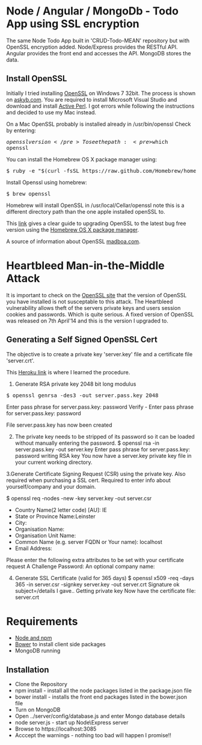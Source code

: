 # Node / Angular / MongoDb - Todo App using SSL encryption

The same Node Todo App built in 'CRUD-Todo-MEAN' repository but with OpenSSL encryption added. 
Node/Express provides the RESTful API. 
Angular provides the front end and accesses the API. 
MongoDB stores the data.


## Install OpenSSL


Initially I tried installing [OpenSSL](https://www.openssl.org/) on Windows 7 32bit. The process is shown on [askyb.com](http://www.askyb.com/windows/compiling-and-installing-openssl-for-32-bit-windows/). You are required to install Microsoft Visual Studio and download and install [Active Perl](http://www.activestate.com/activeperl/downloads). I got errors while following the instructions and decided to use my Mac instead.

On a Mac OpenSSL probably is installed already in /usr/bin/openssl Check by entering: <pre>$openssl version</pre>
To see the path: <pre>$which openssl</pre>

You can install the Homebrew OS X package manager using:
<pre>$ ruby -e "$(curl -fsSL https://raw.github.com/Homebrew/homebrew/go/install)" </pre>

Install Openssl using homebrew:
<pre>$ brew openssl</pre>
Homebrew will install OpenSSL in /usr/local/Cellar/openssl note this is a different directory path than the one apple installed openSSL to. 


This [link](http://javigon.com/2014/04/09/update-openssl-in-osx/) gives a clear guide to upgrading OpenSSL to the latest bug free version using the [Homebrew OS X package manager](http://brew.sh).

A source of information about OpenSSL [madboa.com](http://www.madboa.com/geek/openssl/#intro-version).


# Heartbleed Man-in-the-Middle Attack

It is important to check on the [OpenSSL site](https://www.openssl.org/) that the version of OpenSSL you have installed is not susceptable to this attack. The Heartbleed vulnerability allows theft of the servers private keys and users session cookies and passwords. Which is quite serious. A fixed version of OpenSSL was released on 7th April'14 and this is the version I upgraded to.


## Generating a Self Signed OpenSSL Cert

The objective is to create a private key 'server.key' file and a certificate file 'server.crt'. 

This [Heroku link](https://devcenter.heroku.com/articles/ssl-certificate-self) is where I learned the procedure.

1. Generate RSA private key 2048 bit long modulus
<pre>$ openssl genrsa -des3 -out server.pass.key 2048 </pre>
Enter pass phrase for server.pass.key: password
Verify - Enter pass phrase for server.pass.key: password

File server.pass.key has now been created

2. The private key needs to be stripped of its password so it can be loaded without manually entering the password.
$ openssl rsa -in server.pass.key -out server.key
Enter pass phrase for server.pass.key: password
writing RSA key
You now have a server.key private key file in your current working directory.

3.Generate Certificate Signing Request (CSR) using the private key.
Also required when purchasing a SSL cert. Required to enter info about yourself/company and your domain.

$ openssl req -nodes -new -key server.key -out server.csr

- Country Name(2 letter code) [AU]: IE
- State or Province Name:Leinster
- City: 
- Organisation Name:
- Organisation Unit Name:
- Common Name (e.g. server FQDN or Your name): localhost
- Email Address:

Please enter the following extra attributes to be set with your certificate request
A Challenge Password:
An optional company name:

4. Generate SSL Certificate (valid for 365 days)
$ openssl x509 -req -days 365 -in server.csr -signkey server.key -out server.crt
Signature ok
subject=/details I gave..
Getting private key
Now have the certificate file: server.crt




# Requirements

* [Node and npm](http://nodejs.org)
* [Bower](http://bower.io/) to install client side packages
* MongoDB running 


## Installation

* Clone the Repository
* npm install - install all the node packages listed in the package.json file 
* bower install - installs the front end packages listed in the bower.json file
* Turn on MongoDB
* Open ../server/config/database.js and enter Mongo database details
* node server.js - start up Node\Express server
* Browse to https://localhost:3085
* Acccept the warnings - nothing too bad will happen I promise!!
